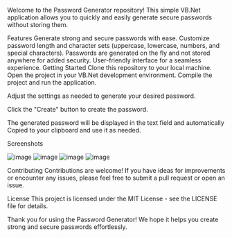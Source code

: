 Welcome to the Password Generator repository! This simple VB.Net application allows you to quickly and easily generate secure passwords without storing them.

Features
Generate strong and secure passwords with ease.
Customize password length and character sets (uppercase, lowercase, numbers, and special characters).
Passwords are generated on the fly and not stored anywhere for added security.
User-friendly interface for a seamless experience.
Getting Started
Clone this repository to your local machine.
Open the project in your VB.Net development environment.
Compile the project and run the application.

Adjust the settings as needed to generate your desired password.

Click the "Create" button to create the password.

The generated password will be displayed in the text field and automatically Copied to your clipboard and use it as needed.

Screenshots

![image](https://github.com/HBXY919/PassGEN-in-VB.Net/assets/85457354/e0f78e95-a44b-4e22-bcab-1d854336d171)
![image](https://github.com/HBXY919/PassGEN-in-VB.Net/assets/85457354/198e28cd-5328-4e6c-86b6-20cdb2c3035b)
![image](https://github.com/HBXY919/PassGEN-in-VB.Net/assets/85457354/a048657c-ae07-46a5-b25f-123aace7fe7c)
![image](https://github.com/HBXY919/PassGEN-in-VB.Net/assets/85457354/1df0b345-c14b-4b38-9902-5d4562204c4e)


Contributing
Contributions are welcome! If you have ideas for improvements or encounter any issues, please feel free to submit a pull request or open an issue.

License
This project is licensed under the MIT License - see the LICENSE file for details.

Thank you for using the Password Generator! We hope it helps you create strong and secure passwords effortlessly.
